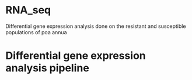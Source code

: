 # RNA_seq
Differential gene expression analysis done on the resistant and susceptible populations of poa annua

# Differential gene expression analysis pipeline 

